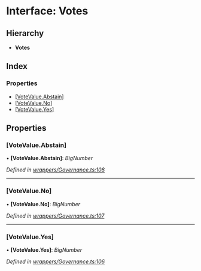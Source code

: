 # Interface: Votes

## Hierarchy

* **Votes**

## Index

### Properties

* [[VoteValue.Abstain]](_wrappers_governance_.votes.md#[votevalue.abstain])
* [[VoteValue.No]](_wrappers_governance_.votes.md#[votevalue.no])
* [[VoteValue.Yes]](_wrappers_governance_.votes.md#[votevalue.yes])

## Properties

###  [VoteValue.Abstain]

• **[VoteValue.Abstain]**: *BigNumber*

*Defined in [wrappers/Governance.ts:108](https://github.com/medhak1/celo-monorepo/blob/master/packages/sdk/contractkit/src/wrappers/Governance.ts#L108)*

___

###  [VoteValue.No]

• **[VoteValue.No]**: *BigNumber*

*Defined in [wrappers/Governance.ts:107](https://github.com/medhak1/celo-monorepo/blob/master/packages/sdk/contractkit/src/wrappers/Governance.ts#L107)*

___

###  [VoteValue.Yes]

• **[VoteValue.Yes]**: *BigNumber*

*Defined in [wrappers/Governance.ts:106](https://github.com/medhak1/celo-monorepo/blob/master/packages/sdk/contractkit/src/wrappers/Governance.ts#L106)*
